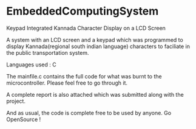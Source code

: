 EmbeddedComputingSystem
=======================

Keypad Integrated Kannada Character Display on a LCD Screen

A system with an LCD screen and a keypad which was programmed to display Kannada(regional south indian language) characters to faciliate in the public transportation system.

Languages used : C

The mainfile.c contains the full code for what was burnt to the microcontroller. Please feel free to go through it. 

A complete report is also attached which was submitted along with the project.

And as usual, the code is complete free to be used by anyone. Go OpenSource ! 
